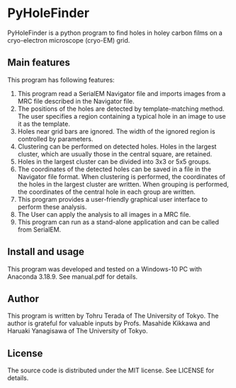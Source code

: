 # PyHoleFinder
PyHoleFinder is a python program to find holes in holey carbon films on a cryo-electron microscope (cryo-EM) grid.

## Main features 
This program has following features:
1.	This program read a SerialEM Navigator file and imports images from a MRC file described in the Navigator file.
2.	The positions of the holes are detected by template-matching method. The user specifies a region containing a typical hole in an image to use it as the template.
3.	Holes near grid bars are ignored. The width of the ignored region is controlled by parameters.
4.	Clustering can be performed on detected holes. Holes in the largest cluster, which are usually those in the central square, are retained.
5.	Holes in the largest cluster can be divided into 3x3 or 5x5 groups.
6.	The coordinates of the detected holes can be saved in a file in the Navigator file format. When clustering is performed, the coordinates of the holes in the largest cluster are written. When grouping is performed, the coordinates of the central hole in each group are written.
7.	This program provides a user-friendly graphical user interface to perform these analysis.
8.	The User can apply the analysis to all images in a MRC file.
9.	This program can run as a stand-alone application and can be called from SerialEM.

## Install and usage
This program was developed and tested on a Windows-10 PC with Anaconda 3.18.9. See manual.pdf for details.

## Author
This program is written by Tohru Terada of The University of Tokyo. The author is grateful for valuable inputs by Profs. Masahide Kikkawa and Haruaki Yanagisawa of The University of Tokyo.

## License
The source code is distributed under the MIT license. See LICENSE for details.
